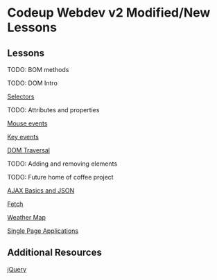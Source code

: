 # Codeup Webdev v2 Modified/New Lessons


## Lessons

TODO: BOM methods

TODO: DOM Intro

[Selectors](no_jquery/selectors.md)

TODO: Attributes and properties

[Mouse events](no_jquery/events/mouse-events.md)

[Key events](no_jquery/events/keyboard-events.md)

[DOM Traversal](no_jquery/essential-methods/traversing.md) 

TODO: Adding and removing elements

TODO: Future home of coffee project

[AJAX Basics and JSON](no_jquery/ajax/index.md)

[Fetch](no_jquery/ajax/requests-and-responses.md)

[Weather Map](no_jquery/ajax/weather-map.md)

[Single Page Applications](spa/index.md)

## Additional Resources

[jQuery](no_jquery/index.md)

